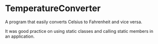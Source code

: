 # TemperatureConverter

A program that easily converts Celsius to Fahrenheit and vice versa. 

It was good practice on using static classes and calling static members in an application. 
